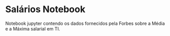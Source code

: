 <h1>Salários Notebook</h1> 

Notebook jupyter contendo os dados fornecidos pela Forbes sobre a Média e a Máxima salarial em TI.
